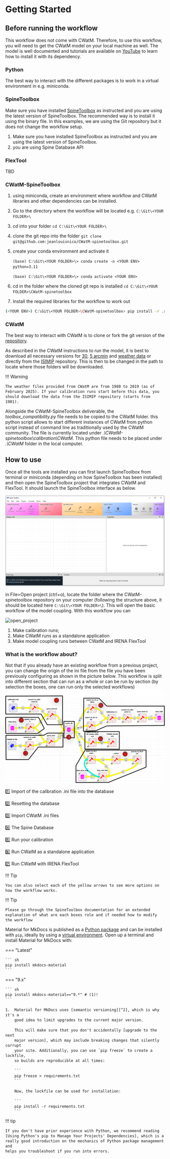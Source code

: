 # Getting Started
## Before running the workflow

This workflow does not come with CWatM. Therefore, to use this workflow, you will need to get the CWatM model on your local machine as well. The model is well documented and tutorials are available on [YouTube](https://www.youtube.com/@MikhailSmilovic) to learn how to install it with its dependency.

### Python

The best way to interact with the different packages is to work in a virtual environment in e.g. miniconda. 

### SpineToolbox

Make sure you have installed [SpineToolbox](https://github.com/spine-tools/Spine-Toolbox/) as instructed and you are using the latest version of SpineToolbox. The recommended way is to install it using the binary file. In this examples, we are using the Git repository but it does not change the workflow setup.

1. Make sure you have installed SpineToolbox as instructed and you are using the latest version of SpineToolbox.
2. you are using Spine Database API 

### FlexTool

TBD

### CWatM-SpineToolbox

1. using miniconda, create an environment where workflow and CWatM libraries and other dependencies can be installed.

2. Go to the directory where the workflow will be located e.g. `C:\Git\<YOUR FOLDER>\`

3. _cd_ into your folder `cd C:\Git\<YOUR FOLDER>\`

4. clone the git repo into the folder `git clone git@github.com:jeanlouisnico/CWatM-spinetoolbox.git`

5. create your conda environment and activate it

   `(base) C:\Git\<YOUR FOLDER>\> conda create -n <YOUR ENV> python=3.11`

   `(base) C:\Git\<YOUR FOLDER>\> conda activate <YOUR ENV>`

6. cd in the folder where the cloned git repo is installed  `cd C:\Git\<YOUR FOLDER>\CWatM-spinetoolbox`

7. Install the required libraries for the workflow to work out

```bash
(<YOUR ENV>) C:\Git\<YOUR FOLDER>\CWatM-spinetoolbox> pip install -r .spinetoolbox\requirements.txt
```

### CWatM

The best way to interact with CWatM is to clone or fork the git version of the [repository](https://github.com/iiasa/CWatM).

As described in the CWatM instructions to run the model, it is best to download all necessary versions for [30](https://github.com/iiasa/CWatM-Earth-30min), [5 arcmin](https://drive.google.com/drive/folders/1HqcBj5fD6DHJpOe-t_6JHFMKFtubghZf?usp=drive_link) and [weather data](https://drive.google.com/drive/folders/1_xlg_RZvx9xsVPddOiqCG3XZmASCBIRM?usp=drive_link) or directly from the [ISIMIP](https://www.isimip.org/gettingstarted/input-data-bias-adjustment/details/110/) repository.  This is then to be changed in the path to locate where those folders will be downloaded. 

!!! Warning

    The weather files provided from CWatM are from 1980 to 2019 (as of February 2025). If your calibration runs start before this data, you should download the data from the ISIMIP repository (starts from 1901).

Alongside the CWatM-SpineToolbox deliverable, the *toolbox_compatibility.py* file needs to be copied to the CWatM folder. this python script allows to start different instances of CWatM from python script instead of command line as traditionally used by the CWatM community. The file is currently located under *.\CWatM-spinetoolbox\calibration\CWatM*. This python file needs to be placed under *.\CWatM* folder in the local computer.

## How to use

Once all the tools are installed you can first launch SpineToolbox from terminal or miniconda (depending on how SpineToolbox has been installed) and then open the SpineToolbox project that integrates CWatM and FlexTool. It should launch the SpineToolbox interface as below.

![STB_startingpage](images/STB_startingpage.png)

in File>Open project (ctrl+o), locate the folder where the CWatM-spinetoolbox repository on your computer (following the structure above, it should be located here `C:\Git\<YOUR FOLDER>\`). This will open the basic workflow of the model coupling. With this workflow you can

![open_project](C:\Git\CWatM-spinetoolbox-dev\docs\images\open_project.png)

1. Make calibration runs;
2. Make CWatM runs as a standalone application
3. Make model coupling runs between CWatM and IRENA FlexTool 

### What is the workflow about?

Not that if you already have an existing workflow from a previous project, you can change the origin of the ini file from the file you have been previously configuring as shown in the picture below. This workflow is split into different section that can run as a whole or can be run by section (by selection the boxes, one can run only the selected workflows) ![wf_total](images/workflow.svg)

:one: Import of the calibration .ini file into the database

:two: Resetting the database

:three: Import CWatM .ini files

:four: The Spine Database

:five: Run your calibration

:six: Run CWatM as a standalone application

:seven: Run CWatM with IRENA FlexTool 

!!! Tip

    You can also select each of the yellow arrows to see more options on how the workflow works. 

!!! Tip

    Please go through the SpineToolbox documentation for an extended explanation of what are each boxes role and if needed how to modify the workflow



Material for MkDocs is published as a [Python package](https://pypi.org/project/mkdocs-material/) and can be installed with `pip`, ideally by using a [virtual environment](https://realpython.com/what-is-pip/#using-pip-in-a-python-virtual-environment). Open up a terminal and install Material for MkDocs with:

=== "Latest"

    ``` sh
    pip install mkdocs-material
    ```

=== "9.x"

    ``` sh
    pip install mkdocs-material=="9.*" # (1)!
    ```
    
    1.  Material for MkDocs uses [semantic versioning][^2], which is why it's a
        good idea to limit upgrades to the current major version.
    
        This will make sure that you don't accidentally [upgrade to the next
        major version], which may include breaking changes that silently corrupt
        your site. Additionally, you can use `pip freeze` to create a lockfile,
        so builds are reproducible at all times:
    
        ```
        pip freeze > requirements.txt
        ```
    
        Now, the lockfile can be used for installation:
    
        ```
        pip install -r requirements.txt
        ```

[^2]:
    Note that improvements of existing features are sometimes released as
    patch releases, like for example improved rendering of content tabs, as
    they're not considered to be new features.


!!! tip

    If you don't have prior experience with Python, we recommend reading
    [Using Python's pip to Manage Your Projects' Dependencies], which is a
    really good introduction on the mechanics of Python package management and
    helps you troubleshoot if you run into errors.

